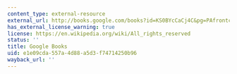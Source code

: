 ```yaml
---
content_type: external-resource
external_url: http://books.google.com/books?id=KS0BYcCaCj4C&pg=PAfrontcover
has_external_license_warning: true
license: https://en.wikipedia.org/wiki/All_rights_reserved
status: ''
title: Google Books
uid: e1e09cda-557a-4d88-a5d3-f74714250b96
wayback_url: ''
---
```

